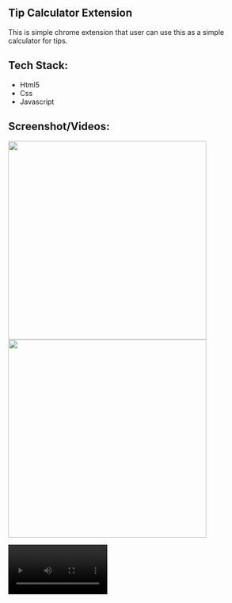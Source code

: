 ## Tip Calculator Extension

This is simple chrome extension that user can use this as a simple calculator for tips.

<h2>Tech Stack:</h2>
<ul>
<li>Html5</li>
<li>Css</li>
<li>Javascript</li>
</ul>


<h2>Screenshot/Videos:</h2>

<img src="https://user-images.githubusercontent.com/72568715/168491020-6382ab60-a350-4e81-925b-e6ecd41b5d89.PNG" width="400">

<img src="https://user-images.githubusercontent.com/72568715/168491028-78a0ee75-aeed-4780-b75d-9c42667dbd91.PNG" width="400">


<video src="https://user-images.githubusercontent.com/72568715/168491038-42b8ee16-9caf-4bf3-b5ac-c8296f7a9802.mp4" width="200"> </video>
